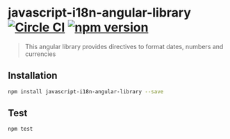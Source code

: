 # javascript-i18n-angular-library [![Circle CI](https://circleci.com/gh/iadvize/javascript-i18n-angular-library.svg?style=svg)](https://circleci.com/gh/iadvize/javascript-i18n-angular-library) [![npm version](https://badge.fury.io/js/javascript-i18n-angular-library.svg)](https://badge.fury.io/js/javascript-i18n-angular-library)

> This angular library provides directives to format dates, numbers and currencies

## Installation
``` sh
npm install javascript-i18n-angular-library --save
```

## Test
```sh
npm test
```
